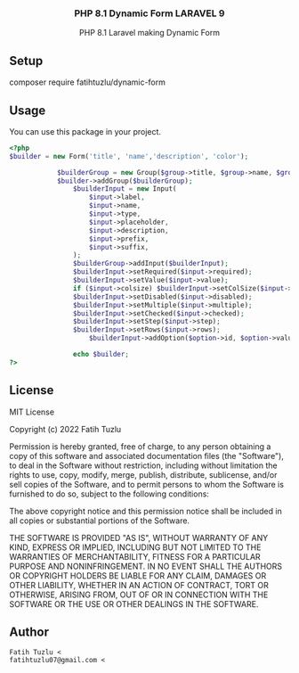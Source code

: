 <h3 align="center"> PHP 8.1 Dynamic Form LARAVEL 9<br></h3>

<p align="center">PHP 8.1 Laravel making Dynamic Form </p>

## Setup
composer require fatihtuzlu/dynamic-form

## Usage

You can use this package in your project.

```php
<?php
$builder = new Form('title', 'name','description', 'color');

            $builderGroup = new Group($group->title, $group->name, $group->description, $group->color);
            $builder->addGroup($builderGroup);
                $builderInput = new Input(
                    $input->label,
                    $input->name,
                    $input->type,
                    $input->placeholder,
                    $input->description,
                    $input->prefix,
                    $input->suffix,
                );
                $builderGroup->addInput($builderInput);
                $builderInput->setRequired($input->required);
                $builderInput->setValue($input->value);
                if ($input->colsize) $builderInput->setColSize($input->colsize);
                $builderInput->setDisabled($input->disabled);
                $builderInput->setMultiple($input->multiple);
                $builderInput->setChecked($input->checked);
                $builderInput->setStep($input->step);
                $builderInput->setRows($input->rows);
                    $builderInput->addOption($option->id, $option->value);

                echo $builder;
?>
```


## License

MIT License

Copyright (c) 2022 Fatih Tuzlu

Permission is hereby granted, free of charge, to any person obtaining a copy
of this software and associated documentation files (the "Software"), to deal
in the Software without restriction, including without limitation the rights
to use, copy, modify, merge, publish, distribute, sublicense, and/or sell
copies of the Software, and to permit persons to whom the Software is
furnished to do so, subject to the following conditions:

The above copyright notice and this permission notice shall be included in all
copies or substantial portions of the Software.

THE SOFTWARE IS PROVIDED "AS IS", WITHOUT WARRANTY OF ANY KIND, EXPRESS OR
IMPLIED, INCLUDING BUT NOT LIMITED TO THE WARRANTIES OF MERCHANTABILITY,
FITNESS FOR A PARTICULAR PURPOSE AND NONINFRINGEMENT. IN NO EVENT SHALL THE
AUTHORS OR COPYRIGHT HOLDERS BE LIABLE FOR ANY CLAIM, DAMAGES OR OTHER
LIABILITY, WHETHER IN AN ACTION OF CONTRACT, TORT OR OTHERWISE, ARISING FROM,
OUT OF OR IN CONNECTION WITH THE SOFTWARE OR THE USE OR OTHER DEALINGS IN THE
SOFTWARE.

## Author

    Fatih Tuzlu <
    fatihtuzlu07@gmail.com <
